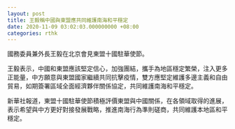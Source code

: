 ```yaml
---
layout: post
title: 王毅稱中國與東盟應共同維護南海和平穩定
date: 2020-11-09 03:02:03.000000000 +08:00
categories: rthk
---
```


國務委員兼外長王毅在北京會見東盟十國駐華使節。

王毅表示，中國和東盟應該堅定信心，加強團結，攜手為地區穩定繁榮，注入更多正能量，中方願意與東盟國家繼續共同抗擊疫情，雙方應堅定維護多邊主義和自由貿易，如期簽署區域全面經濟夥伴關係協定，共同維護南海和平穩定。

新華社報道，東盟十國駐華使節積極評價東盟與中國關係，在各領域取得的進展，表示希望與中方更好對接發展戰略，推進南海行為準則磋商，共同維護本地區和平穩定。
